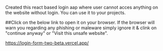 Created this react based login aap where user cannot acces anything on the website without login. You can use it to your projects. 

##Click on the below link to open it on your browser. If the browser will warn you regarding any phishing or maleware simply ignore it & clink on "continue anyway" or "Visit this unsafe website".

https://login-form-two-beta.vercel.app/
